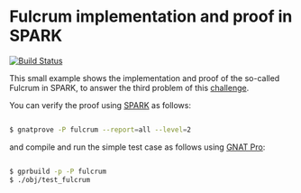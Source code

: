 # Fulcrum implementation and proof in SPARK

[![Build Status](https://travis-ci.com/kanigsson/fulcrum.svg?branch=master)](https://travis-ci.com/kanigsson/fulcrum)

This small example shows the implementation and proof of the so-called Fulcrum in SPARK, to
answer the third problem of this [challenge](https://hillelwayne.com/post/theorem-prover-showdown/).

You can verify the proof using [SPARK](https://www.adacore.com/sparkpro) as
follows:

```bash

$ gnatprove -P fulcrum --report=all --level=2

```

and compile and run the simple test case as follows using [GNAT
Pro](https://www.adacore.com/gnatpro):


```bash

$ gprbuild -p -P fulcrum
$ ./obj/test_fulcrum

```
